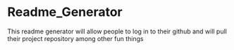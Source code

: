 # Readme_Generator
This readme generator will allow people to log in to their github and will pull their project repository among other fun things
